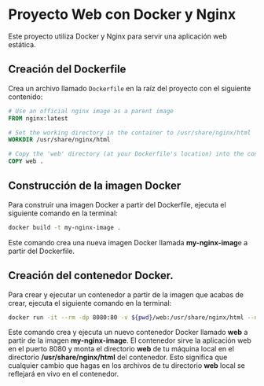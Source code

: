 # Proyecto Web con Docker y Nginx

Este proyecto utiliza Docker y Nginx para servir una aplicación web estática.

## Creación del Dockerfile

Crea un archivo llamado `Dockerfile` en la raíz del proyecto con el siguiente contenido:

```Dockerfile
# Use an official nginx image as a parent image
FROM nginx:latest

# Set the working directory in the container to /usr/share/nginx/html
WORKDIR /usr/share/nginx/html

# Copy the 'web' directory (at your Dockerfile's location) into the container
COPY web .
```
## Construcción de la imagen Docker

Para construir una imagen Docker a partir del Dockerfile, ejecuta el siguiente comando en la terminal:
``` bash
docker build -t my-nginx-image .
```
Este comando crea una nueva imagen Docker llamada **my-nginx-imag**e a partir del Dockerfile.

## Creación del contenedor Docker.

Para crear y ejecutar un contenedor a partir de la imagen que acabas de crear, ejecuta el siguiente comando en la terminal:

``` bash
docker run -it --rm -dp 8080:80 -v ${pwd}/web:/usr/share/nginx/html --name web my-nginx-image
```
Este comando crea y ejecuta un nuevo contenedor Docker llamado **web** a partir de la imagen **my-nginx-image**. El contenedor sirve la aplicación web en el puerto 8080 y monta el directorio **web** de tu máquina local en el directorio **/usr/share/nginx/html** del contenedor. Esto significa que cualquier cambio que hagas en los archivos de tu directorio **web** local se reflejará en vivo en el contenedor.